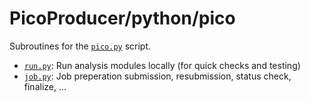 # PicoProducer/python/pico

Subroutines for the [`pico.py`](../../scripts/pico.py) script.
* [`run.py`](run.py): Run analysis modules locally (for quick checks and testing)
* [`job.py`](job.py): Job preperation submission, resubmission, status check, finalize, ...
